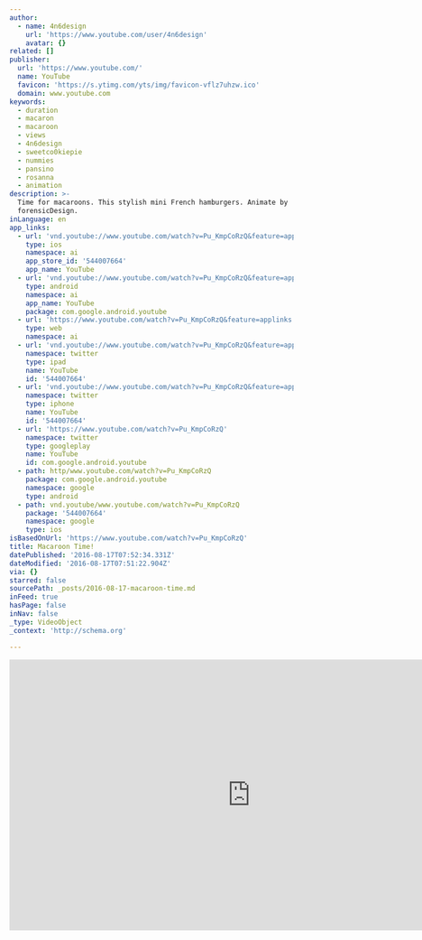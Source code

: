 ```yaml
---
author:
  - name: 4n6design
    url: 'https://www.youtube.com/user/4n6design'
    avatar: {}
related: []
publisher:
  url: 'https://www.youtube.com/'
  name: YouTube
  favicon: 'https://s.ytimg.com/yts/img/favicon-vflz7uhzw.ico'
  domain: www.youtube.com
keywords:
  - duration
  - macaron
  - macaroon
  - views
  - 4n6design
  - sweetco0kiepie
  - nummies
  - pansino
  - rosanna
  - animation
description: >-
  Time for macaroons. This stylish mini French hamburgers. Animate by
  forensicDesign.
inLanguage: en
app_links:
  - url: 'vnd.youtube://www.youtube.com/watch?v=Pu_KmpCoRzQ&feature=applinks'
    type: ios
    namespace: ai
    app_store_id: '544007664'
    app_name: YouTube
  - url: 'vnd.youtube://www.youtube.com/watch?v=Pu_KmpCoRzQ&feature=applinks'
    type: android
    namespace: ai
    app_name: YouTube
    package: com.google.android.youtube
  - url: 'https://www.youtube.com/watch?v=Pu_KmpCoRzQ&feature=applinks'
    type: web
    namespace: ai
  - url: 'vnd.youtube://www.youtube.com/watch?v=Pu_KmpCoRzQ&feature=applinks'
    namespace: twitter
    type: ipad
    name: YouTube
    id: '544007664'
  - url: 'vnd.youtube://www.youtube.com/watch?v=Pu_KmpCoRzQ&feature=applinks'
    namespace: twitter
    type: iphone
    name: YouTube
    id: '544007664'
  - url: 'https://www.youtube.com/watch?v=Pu_KmpCoRzQ'
    namespace: twitter
    type: googleplay
    name: YouTube
    id: com.google.android.youtube
  - path: http/www.youtube.com/watch?v=Pu_KmpCoRzQ
    package: com.google.android.youtube
    namespace: google
    type: android
  - path: vnd.youtube/www.youtube.com/watch?v=Pu_KmpCoRzQ
    package: '544007664'
    namespace: google
    type: ios
isBasedOnUrl: 'https://www.youtube.com/watch?v=Pu_KmpCoRzQ'
title: Macaroon Time!
datePublished: '2016-08-17T07:52:34.331Z'
dateModified: '2016-08-17T07:51:22.904Z'
via: {}
starred: false
sourcePath: _posts/2016-08-17-macaroon-time.md
inFeed: true
hasPage: false
inNav: false
_type: VideoObject
_context: 'http://schema.org'

---
```

<iframe src="https://cdn.embedly.com/widgets/media.html?src=https%3A%2F%2Fwww.youtube.com%2Fembed%2FPu_KmpCoRzQ%3Ffeature%3Doembed&amp;url=http%3A%2F%2Fwww.youtube.com%2Fwatch%3Fv%3DPu_KmpCoRzQ&amp;image=https%3A%2F%2Fi.ytimg.com%2Fvi%2FPu_KmpCoRzQ%2Fhqdefault.jpg&amp;key=b7d04c9b404c499eba89ee7072e1c4f7&amp;type=text%2Fhtml&amp;schema=youtube" width="854" height="480" scrolling="no" frameborder="0" allowfullscreen="" style=""></iframe>